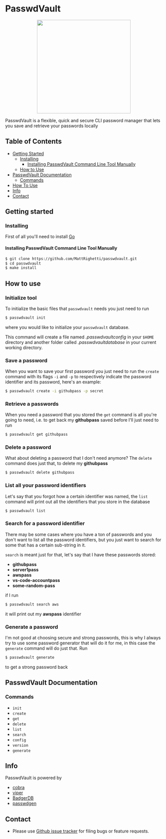 # PasswdVault

<p align="center">
    <img src="https://www.flaticon.com/svg/static/icons/svg/3039/3039427.svg" height="300px">
</p>

PasswdVault is a flexible, quick and secure CLI password manager that lets you save and retrieve your passwords locally

## Table of Contents
  * [Getting Started](#getting-started)
    + [Installing](#installing)
      - [Installing PasswdVault Command Line Tool Manually](#installing-passwdvault-command-line-tool-manually)
    + [How to Use](#how-to-use)
  * [PasswdVault Documentation](#passwd-documentation)
    + [Commands](#commands)
  * [How To Use](#how-to-use)
  * [Info](#info)
  * [Contact](#contact)

## Getting started
### Installing
First of all you'll need to install [Go](https://golang.org)

#### Installing PasswdVault Command Line Tool Manually
```sh
$ git clone https://github.com/MattRighetti/passwdvault.git
$ cd passwdvault
$ make install
```

## How to use
### Initialize tool
To initialize the basic files that `passwdvault` needs you just need to run
```sh
$ passwdvault init
```
where you would like to initialize your `passwdvault` database.

This command will create a file named _.passwdvaultconfig_ in your `$HOME` directory and another folder called _.passwdvaultdatabase_ in your current working directory.

### Save a password
When you want to save your first password you just need to run the `create` command with its flags `-i` and `-p` to respectively indicate the password identifier and its password, here's an example:

```sh
$ passwdvault create -i githubpass -p secret
```

### Retrieve a passwords
When you need a password that you stored the `get` command is all you're going to need, i.e. to get back my **githubpass** saved before I'll just need to run
```sh
$ passwdvault get githubpass
```

### Delete a password
What about deleting a password that I don't need anymore? The `delete` command does just that, to delete my **githubpass**
```sh
$ passwdvault delete githubpass
```

### List all your password identifiers
Let's say that you forgot how a certain identifier was named, the `list` command will print out all the identifiers that you store in the database
```sh
$ passwdvault list
```

### Search for a password identifier
There may be some cases where you have a ton of passwords and you don't want to list all the password identifiers, but you just want to search for some that has a certain sub-string in it.

`search` is meant just for that, let's say that I have these passwords stored: 
- **githubpass**
- **server1pass**
- **awspass**
- **vs-code-accountpass**
- **some-random-pass** 

if I run
```sh
$ passwdvault search aws
```
it will print out my **awspass** identifier

### Generate a password
I'm not good at choosing secure and strong passwords, this is why I always try to use some password generator that will do it for me, in this case the `generate` command will do just that. Run
```sh
$ passwdvault generate
```
to get a strong password back

## PasswdVault Documentation
### Commands
- `init`
- `create`
- `get`
- `delete`
- `list`
- `search`
- `config`
- `version`
- `generate`

## Info
PasswdVault is powered by
- [cobra](https://github.com/spf13/cobra)
- [viper](https://github.com/spf13/viper)
- [BadgerDB](https://github.com/dgraph-io/badger)
- [passwdgen](https://github.com/MattRighetti/passwdgen)

## Contact
- Please use [Github issue tracker](https://github.com/MattRighetti/passwdvault/issues) for filing bugs or feature requests.
